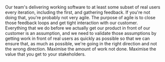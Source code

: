 Our team's delivering working software to at least some subset of real users every iteration, including the first, and gathering feedback. If you're not doing that, you're probably not very agile. The purpose of agile is to close those feedback loops and get tight interaction with our customer. Everything that we do before we actually get our product in front of our customer is an assumption, and we need to validate those assumptions by getting work in front of real users as quickly as possible so that we can ensure that, as much as possible, we're going in the right direction and not the wrong direction. Maximise the amount of work not done. Maximise the value that you get to your stakeholders.